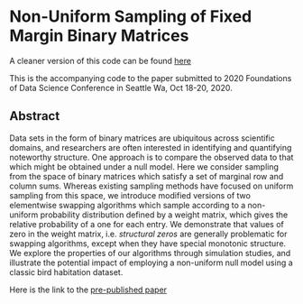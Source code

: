 # Non-Uniform Sampling of Fixed Margin Binary Matrices 

A cleaner version of this code can be found [here](https://github.com/fouticus/nsfbm)

This is the accompanying code to the paper submitted to 2020 Foundations of Data Science Conference in Seattle Wa, Oct 18-20, 2020.

## Abstract

Data sets in the form of binary matrices are ubiquitous across scientific domains, and researchers are often interested in identifying and quantifying noteworthy structure. 
One approach is to compare the observed data to that which might be obtained under a null model.
Here we consider sampling from the space of binary matrices which satisfy a set of marginal row and column sums.
Whereas existing sampling methods have focused on uniform sampling from this space, we introduce modified versions of two elementwise swapping algorithms which sample according to a non-uniform probability distribution defined by a weight matrix, which gives the relative probability of a one for each entry.
We demonstrate that values of zero in the weight matrix, i.e. _structural zeros_ are generally problematic for swapping algorithms, except when they have special monotonic structure.
We explore the properties of our algorithms through simulation studies, and illustrate the potential impact of employing a non-uniform null model using a classic bird habitation dataset.

Here is the link to the [pre-published paper](https://arxiv.org/abs/2007.15043)
